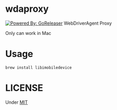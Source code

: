 # wdaproxy
[![Powered By: GoReleaser](https://img.shields.io/badge/powered%20by-goreleaser-green.svg?style=flat-square)](https://github.com/goreleaser)
WebDriverAgent Proxy

Only can work in Mac

# Usage
```
brew install libimobiledevice
```

# LICENSE
Under [MIT](LICENSE)
